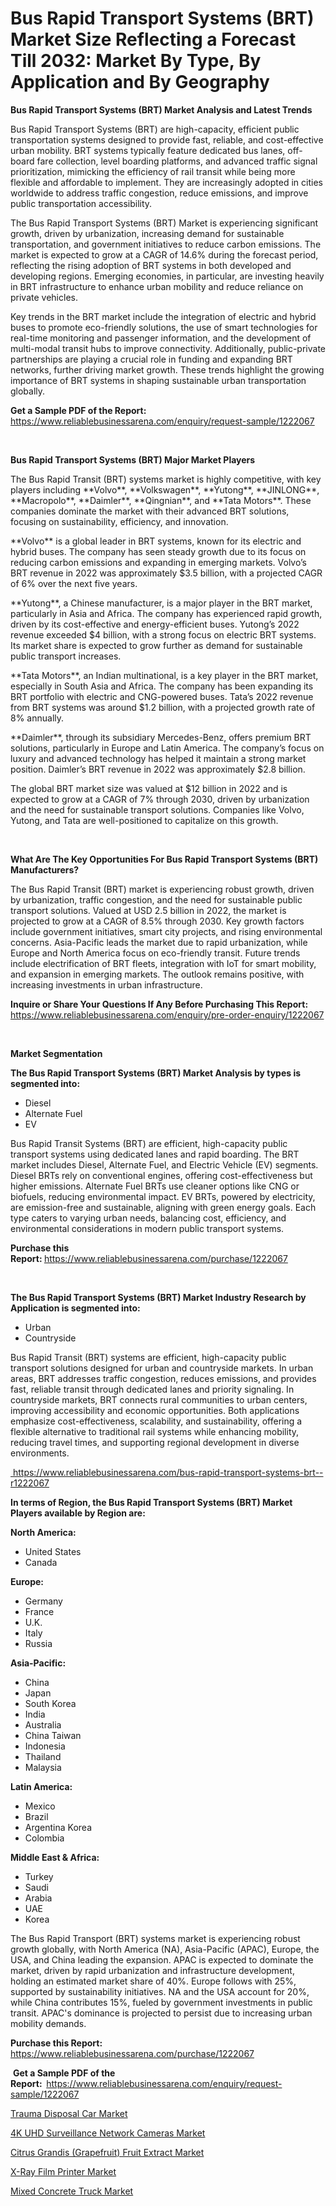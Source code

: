 <p><h1>Bus Rapid Transport Systems (BRT) Market Size Reflecting a Forecast Till 2032: Market By Type, By Application and By Geography</h1></p><p><strong>Bus Rapid Transport Systems (BRT) Market Analysis and Latest Trends</strong></p>
<p><p>Bus Rapid Transport Systems (BRT) are high-capacity, efficient public transportation systems designed to provide fast, reliable, and cost-effective urban mobility. BRT systems typically feature dedicated bus lanes, off-board fare collection, level boarding platforms, and advanced traffic signal prioritization, mimicking the efficiency of rail transit while being more flexible and affordable to implement. They are increasingly adopted in cities worldwide to address traffic congestion, reduce emissions, and improve public transportation accessibility.</p><p>The Bus Rapid Transport Systems (BRT) Market is experiencing significant growth, driven by urbanization, increasing demand for sustainable transportation, and government initiatives to reduce carbon emissions. The market is expected to grow at a CAGR of 14.6% during the forecast period, reflecting the rising adoption of BRT systems in both developed and developing regions. Emerging economies, in particular, are investing heavily in BRT infrastructure to enhance urban mobility and reduce reliance on private vehicles.</p><p>Key trends in the BRT market include the integration of electric and hybrid buses to promote eco-friendly solutions, the use of smart technologies for real-time monitoring and passenger information, and the development of multi-modal transit hubs to improve connectivity. Additionally, public-private partnerships are playing a crucial role in funding and expanding BRT networks, further driving market growth. These trends highlight the growing importance of BRT systems in shaping sustainable urban transportation globally.</p></p>
<p><strong>Get a Sample PDF of the Report:&nbsp;</strong> <a href="https://www.reliablebusinessarena.com/enquiry/request-sample/1222067?utm_campaign=1990&utm_medium=2&utm_source=Github&utm_content=ia&utm_term=24012025&utm_id=bus-rapid-transport-systems-brt">https://www.reliablebusinessarena.com/enquiry/request-sample/1222067</a></p>
<p>&nbsp;</p>
<p><strong>Bus Rapid Transport Systems (BRT) Major Market Players</strong></p>
<p><p>The Bus Rapid Transit (BRT) systems market is highly competitive, with key players including **Volvo**, **Volkswagen**, **Yutong**, **JINLONG**, **Macropolo**, **Daimler**, **Qingnian**, and **Tata Motors**. These companies dominate the market with their advanced BRT solutions, focusing on sustainability, efficiency, and innovation.</p><p>**Volvo** is a global leader in BRT systems, known for its electric and hybrid buses. The company has seen steady growth due to its focus on reducing carbon emissions and expanding in emerging markets. Volvo’s BRT revenue in 2022 was approximately $3.5 billion, with a projected CAGR of 6% over the next five years.</p><p>**Yutong**, a Chinese manufacturer, is a major player in the BRT market, particularly in Asia and Africa. The company has experienced rapid growth, driven by its cost-effective and energy-efficient buses. Yutong’s 2022 revenue exceeded $4 billion, with a strong focus on electric BRT systems. Its market share is expected to grow further as demand for sustainable public transport increases.</p><p>**Tata Motors**, an Indian multinational, is a key player in the BRT market, especially in South Asia and Africa. The company has been expanding its BRT portfolio with electric and CNG-powered buses. Tata’s 2022 revenue from BRT systems was around $1.2 billion, with a projected growth rate of 8% annually.</p><p>**Daimler**, through its subsidiary Mercedes-Benz, offers premium BRT solutions, particularly in Europe and Latin America. The company’s focus on luxury and advanced technology has helped it maintain a strong market position. Daimler’s BRT revenue in 2022 was approximately $2.8 billion.</p><p>The global BRT market size was valued at $12 billion in 2022 and is expected to grow at a CAGR of 7% through 2030, driven by urbanization and the need for sustainable transport solutions. Companies like Volvo, Yutong, and Tata are well-positioned to capitalize on this growth.</p></p>
<p>&nbsp;</p>
<p><strong>What Are The Key Opportunities For Bus Rapid Transport Systems (BRT) Manufacturers?</strong></p>
<p><p>The Bus Rapid Transit (BRT) market is experiencing robust growth, driven by urbanization, traffic congestion, and the need for sustainable public transport solutions. Valued at USD 2.5 billion in 2022, the market is projected to grow at a CAGR of 8.5% through 2030. Key growth factors include government initiatives, smart city projects, and rising environmental concerns. Asia-Pacific leads the market due to rapid urbanization, while Europe and North America focus on eco-friendly transit. Future trends include electrification of BRT fleets, integration with IoT for smart mobility, and expansion in emerging markets. The outlook remains positive, with increasing investments in urban infrastructure.</p></p>
<p><strong>Inquire or Share Your Questions If Any Before Purchasing This Report:</strong> <a href="https://www.reliablebusinessarena.com/enquiry/pre-order-enquiry/1222067?utm_campaign=1990&utm_medium=2&utm_source=Github&utm_content=ia&utm_term=24012025&utm_id=bus-rapid-transport-systems-brt">https://www.reliablebusinessarena.com/enquiry/pre-order-enquiry/1222067</a></p>
<p>&nbsp;</p>
<p><strong>Market Segmentation</strong></p>
<p><strong>The Bus Rapid Transport Systems (BRT) Market Analysis by types is segmented into:</strong></p>
<p><ul><li>Diesel</li><li>Alternate Fuel</li><li>EV</li></ul></p>
<p><p>Bus Rapid Transit Systems (BRT) are efficient, high-capacity public transport systems using dedicated lanes and rapid boarding. The BRT market includes Diesel, Alternate Fuel, and Electric Vehicle (EV) segments. Diesel BRTs rely on conventional engines, offering cost-effectiveness but higher emissions. Alternate Fuel BRTs use cleaner options like CNG or biofuels, reducing environmental impact. EV BRTs, powered by electricity, are emission-free and sustainable, aligning with green energy goals. Each type caters to varying urban needs, balancing cost, efficiency, and environmental considerations in modern public transport systems.</p></p>
<p><strong>Purchase this Report:&nbsp;</strong><a href="https://www.reliablebusinessarena.com/purchase/1222067?utm_campaign=1990&utm_medium=2&utm_source=Github&utm_content=ia&utm_term=24012025&utm_id=bus-rapid-transport-systems-brt">https://www.reliablebusinessarena.com/purchase/1222067</a></p>
<p>&nbsp;</p>
<p><strong>The Bus Rapid Transport Systems (BRT) Market Industry Research by Application is segmented into:</strong></p>
<p><ul><li>Urban</li><li>Countryside</li></ul></p>
<p><p>Bus Rapid Transit (BRT) systems are efficient, high-capacity public transport solutions designed for urban and countryside markets. In urban areas, BRT addresses traffic congestion, reduces emissions, and provides fast, reliable transit through dedicated lanes and priority signaling. In countryside markets, BRT connects rural communities to urban centers, improving accessibility and economic opportunities. Both applications emphasize cost-effectiveness, scalability, and sustainability, offering a flexible alternative to traditional rail systems while enhancing mobility, reducing travel times, and supporting regional development in diverse environments.</p></p>
<p><a href="https://www.reliablebusinessarena.com/bus-rapid-transport-systems-brt--r1222067?utm_campaign=1990&utm_medium=2&utm_source=Github&utm_content=ia&utm_term=24012025&utm_id=bus-rapid-transport-systems-brt">&nbsp;https://www.reliablebusinessarena.com/bus-rapid-transport-systems-brt--r1222067</a></p>
<p><strong>In terms of Region, the Bus Rapid Transport Systems (BRT) Market Players available by Region are:</strong></p>
<p>
    <p> <strong> North America: </strong>
        <ul>
            <li>United States</li>
            <li>Canada</li>
        </ul>
        </p> 
    <p> <strong> Europe: </strong>
        <ul>
            <li>Germany</li>
            <li>France</li>
            <li>U.K.</li>
            <li>Italy</li>
            <li>Russia</li>
        </ul>
        </p> 
    <p> <strong> Asia-Pacific: </strong>
        <ul>
            <li>China</li>
            <li>Japan</li>
            <li>South Korea</li>
            <li>India</li>
            <li>Australia</li>
            <li>China Taiwan</li>
            <li>Indonesia</li>
            <li>Thailand</li>
            <li>Malaysia</li>
        </ul>
        </p> 
    <p> <strong> Latin America: </strong>
        <ul>
            <li>Mexico</li>
            <li>Brazil</li>
            <li>Argentina Korea</li>
            <li>Colombia</li>
        </ul>
        </p> 
    <p> <strong> Middle East & Africa: </strong>
        <ul>
            <li>Turkey</li>
            <li>Saudi</li>
            <li>Arabia</li>
            <li>UAE</li>
            <li>Korea</li>
        </ul>
    </p>
    </p>
<p><p>The Bus Rapid Transport (BRT) systems market is experiencing robust growth globally, with North America (NA), Asia-Pacific (APAC), Europe, the USA, and China leading the expansion. APAC is expected to dominate the market, driven by rapid urbanization and infrastructure development, holding an estimated market share of 40%. Europe follows with 25%, supported by sustainability initiatives. NA and the USA account for 20%, while China contributes 15%, fueled by government investments in public transit. APAC's dominance is projected to persist due to increasing urban mobility demands.</p></p>
<p><strong>Purchase this Report: </strong><a href="https://www.reliablebusinessarena.com/purchase/1222067?utm_campaign=1990&utm_medium=2&utm_source=Github&utm_content=ia&utm_term=24012025&utm_id=bus-rapid-transport-systems-brt">https://www.reliablebusinessarena.com/purchase/1222067</a></p>
<p>&nbsp;<strong>Get a Sample PDF of the Report:&nbsp;&nbsp;</strong><a href="https://www.reliablebusinessarena.com/enquiry/request-sample/1222067?utm_campaign=1990&utm_medium=2&utm_source=Github&utm_content=ia&utm_term=24012025&utm_id=bus-rapid-transport-systems-brt">https://www.reliablebusinessarena.com/enquiry/request-sample/1222067</a></p>
<p><strong></strong></p>
<p><p><a href="https://www.linkedin.com/pulse/trauma-disposal-car-market-analysis-size-share-sales-j9eec?utm_campaign=1990&utm_medium=2&utm_source=Github&utm_content=ia&utm_term=24012025&utm_id=bus-rapid-transport-systems-brt">Trauma Disposal Car Market</a></p><p><a href="https://www.linkedin.com/pulse/4k-uhd-surveillance-network-cameras-market-trend-indicates-n3rle?utm_campaign=1990&utm_medium=2&utm_source=Github&utm_content=ia&utm_term=24012025&utm_id=bus-rapid-transport-systems-brt">4K UHD Surveillance Network Cameras Market</a></p><p><a href="https://www.linkedin.com/pulse/future-revenue-demand-forecast-citrus-grandis-grapefruit-1rwdf?utm_campaign=1990&utm_medium=2&utm_source=Github&utm_content=ia&utm_term=24012025&utm_id=bus-rapid-transport-systems-brt">Citrus Grandis (Grapefruit) Fruit Extract Market</a></p><p><a href="https://www.linkedin.com/pulse/strategic-forecast-x-ray-film-printer-market-growth-trends-qcppe?utm_campaign=1990&utm_medium=2&utm_source=Github&utm_content=ia&utm_term=24012025&utm_id=bus-rapid-transport-systems-brt">X-Ray Film Printer Market</a></p><p><a href="https://www.linkedin.com/pulse/future-mixed-concrete-truck-market-revenue-worth-cagr-105-from-zfeff?utm_campaign=1990&utm_medium=2&utm_source=Github&utm_content=ia&utm_term=24012025&utm_id=bus-rapid-transport-systems-brt">Mixed Concrete Truck Market</a></p></p>